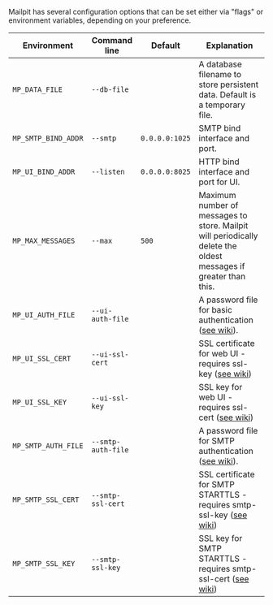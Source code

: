 Mailpit has several configuration options that can be set either via "flags" or environment variables, depending on your preference.

| Environment            | Command line       | Default        | Explanation                                                                                                     |
|------------------------|--------------------|----------------|-----------------------------------------------------------------------------------------------------------------|
| `MP_DATA_FILE`          | `--db-file`           |                | A database filename to store persistent data. Default is a temporary file.                              |
| `MP_SMTP_BIND_ADDR`    | `--smtp`           | `0.0.0.0:1025` | SMTP bind interface and port.                                                                                   |
| `MP_UI_BIND_ADDR`      | `--listen`         | `0.0.0.0:8025` | HTTP bind interface and port for UI.                                                                            |
| `MP_MAX_MESSAGES`      | `--max`            | `500`          | Maximum number of messages to store. Mailpit will periodically delete the oldest messages if greater than this. |
| `MP_UI_AUTH_FILE`      | `--ui-auth-file`   |                | A password file for basic authentication ([see wiki](Basic-authentication)).                                    |
| `MP_UI_SSL_CERT`       | `--ui-ssl-cert`    |                | SSL certificate for web UI - requires ssl-key ([see wiki](HTTPS))                                               |
| `MP_UI_SSL_KEY`        | `--ui-ssl-key`     |                | SSL key for web UI - requires ssl-cert ([see wiki](HTTPS))                                                      |
| `MP_SMTP_AUTH_FILE`    | `--smtp-auth-file` |                | A password file for SMTP authentication ([see wiki](SMTP-with-STARTTLS-and-authentication)).                    |
| `MP_SMTP_SSL_CERT`     | `--smtp-ssl-cert`  |                | SSL certificate for SMTP STARTTLS - requires smtp-ssl-key ([see wiki](SMTP-with-STARTTLS-and-authentication))   |
| `MP_SMTP_SSL_KEY`      | `--smtp-ssl-key`   |                | SSL key for SMTP STARTTLS - requires smtp-ssl-cert ([see wiki](SMTP-with-STARTTLS-and-authentication))          |